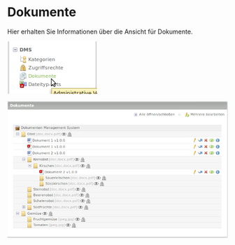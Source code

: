 # Dokumente

Hier erhalten Sie Informationen über die Ansicht für Dokumente.



![screenshot_dms_documents.png](/manual/de/admin/views/screenshot_dms_documents.png)


![screenshot_backend_documents_listing.png](/manual/de/admin/views/screenshot_backend_documents_listing.png)

